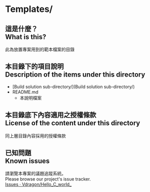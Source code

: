 # Templates/
## 這是什麼？<br />What is this?
此為放置專案用到的範本檔案的目錄

## 本目錄下的項目說明<br />Description of the items under this directory
* [Build solution sub-directory/](Build solution sub-directory/)
* README.md
	* 本說明檔案

## 本目錄底下內容適用之授權條款<br />License of the content under this directory
同上層目錄內容採用的授權條款

## 已知問題<br />Known issues
請瀏覽本專案的議題追蹤系統。  
Please browse our project's issue tracker.  
[Issues · Vdragon/Hello_C_world_](https://github.com/Vdragon/Hello_C_world_/issues)
